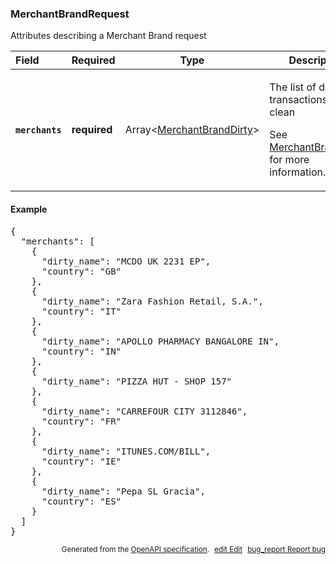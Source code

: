 <!--- This is a generated file, do not edit! -->
<!--- [START woosmap_http_schema_merchantbrandrequest] -->
<h3 class="schema-object" id="MerchantBrandRequest">MerchantBrandRequest</h3>

Attributes describing a Merchant Brand request

| Field                                                                                                           | Required     | Type                                                                        | Description                                                                                                                                                                 |
| :-------------------------------------------------------------------------------------------------------------- | ------------ | --------------------------------------------------------------------------- | --------------------------------------------------------------------------------------------------------------------------------------------------------------------------- |
| <h4 id="MerchantBrandRequest-merchants" class="add-link schema-object-property-key"><code>merchants</code></h4> | **required** | Array&lt;[MerchantBrandDirty](#MerchantBrandDirty "MerchantBrandDirty")&gt; | <div class="ref-property-description"><p>The list of dirty transactions to clean</p><p>See <a href="#MerchantBrandDirty">MerchantBrandDirty</a> for more information.</div> |

<h4 class="schema-object-example" id="MerchantBrandRequest-example">Example</h4>

<pre class="notranslate lang-json prettyprint">{
  "merchants": [
    {
      "dirty_name": "MCDO UK 2231 EP",
      "country": "GB"
    },
    {
      "dirty_name": "Zara Fashion Retail, S.A.",
      "country": "IT"
    },
    {
      "dirty_name": "APOLLO PHARMACY BANGALORE IN",
      "country": "IN"
    },
    {
      "dirty_name": "PIZZA HUT - SHOP 157"
    },
    {
      "dirty_name": "CARREFOUR CITY 3112846",
      "country": "FR"
    },
    {
      "dirty_name": "ITUNES.COM/BILL",
      "country": "IE"
    },
    {
      "dirty_name": "Pepa SL Gracia",
      "country": "ES"
    }
  ]
}</pre>

<p style="text-align: right; font-size: smaller;">Generated from the <a data-label="openapi-github" href="https://github.com/woosmap/openapi-specification" title="Woosmap OpenAPI Specification" class="external">OpenAPI specification</a>.
<a data-label="openapi-github-woosmap-http-schema-merchantbrandrequest" data-action="edit" style="margin-left: 5px;" href="https://github.com/woosmap/openapi-specification/blob/main/specification/schemas/MerchantBrandRequest.yml" title="Edit on GitHub"><span class="material-icons">edit</span> Edit</a>
<a data-label="openapi-github-woosmap-http-schema-merchantbrandrequest" data-action="bug" style="margin-left: 5px;" href="https://github.com/woosmap/openapi-specification/issues/new?assignees=&labels=type%3A+bug%2C+triage+me&template=bug_report.md&title=[schemas] Bug - MerchantBrandRequest" title="File bug for schemas on GitHub"><span class="material-icons">bug_report</span> Report bug</a>
</p>

<!--- [END woosmap_http_schema_merchantbrandrequest] -->
